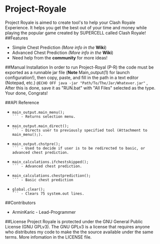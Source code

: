 # Project-Royale
  Project Royale is aimed to create tool's to help your Clash Royale Experience. It helps you get the best out of your time and money while playing the popular game created by SUPERCELL called Clash Royale!
##Features
+ Simple Chest Prediction
*(More info in the* **Wiki**)
+ Advanced Chest Prediction
*(More info in the* **Wiki**)
+ Need help from the **community** for more ideas!

##Manual Installation
  In order to run Project-Royal (P-R) the code must be exported as a runnable jar file (**Note** Main_output(1) for launch configuration!), then copy, paste, and fill in the path in a text editor (Notepad, etc.) 
    ```
    @ECHO OFF
     java -jar "Path/To/The/Jar/Whatever.jar"
    ```
, After this is done, save it as "RUN.bat" with "All Files" selected as the type. Your done, Congrats! 

##API Reference

+ ```
  main_output.main_menu(); 
  ``` - Returns selection menu.
+ ```
  main_output.main_direct();
  ``` - Directs user to previously specified tool (Attachment to main_menu();).
+ ```
  main_output.chstpre();
  ``` - Used to decide if user is to be redirected to basic, or advanced chest prediction.
+ ```
  main_calculations.ifchestskipped();
  ``` - Advanced chest prediction.
+ ```
  main_calculations.chestprediction();
  ``` - Basic chest prediction
+ ```
  global.clear();
  ``` - Clears 75 system.out lines.
##Contributors
- ArminKaric - Lead-Programmer

##License
  Project Royale is protected under the GNU General Public License (GNU GPLv3). The GNU GPLv3 is a license that requires anyone who distributes my code to make the the source available under the same terms. More infomation in the LICENSE file.

